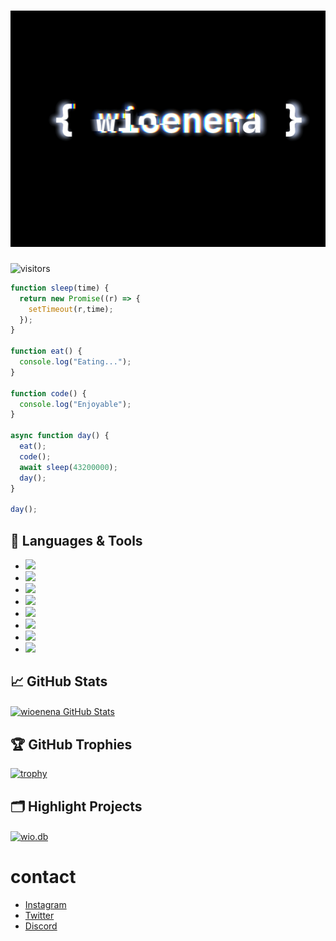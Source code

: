 <h1 align="center">
    <img src="https://raw.githubusercontent.com/wioenena-q/wioenena-q/wioenena/wioenena.gif" alt="wioenena"/>
</h1>

![visitors](https://visitor-badge.laobi.icu/badge?page_id=wioenena-q.wioenena-q)

```js
function sleep(time) {
  return new Promise((r) => {
    setTimeout(r,time);
  });
}

function eat() {
  console.log("Eating...");
}

function code() {
  console.log("Enjoyable");
}

async function day() {
  eat();
  code();
  await sleep(43200000);
  day();
}

day();
```

## 🔧 Languages & Tools
- ![](https://img.shields.io/badge/OS-Linux-black?style=flat-square&logo=linux&logoColor=black)
- ![](https://img.shields.io/badge/Editor-VHEditor-brightgreen?style=flat-square&logo=visual-studio-code&logoColor=brightgreen)
- ![](https://img.shields.io/badge/Code-JavaScript-black?style=flat-square&logo=javascript&logoColor=cyan)
- ![](https://img.shields.io/badge/Code-Python-black?style=flat-square&logo=python&logoColor=magenta)
- ![](https://img.shields.io/badge/Code-Java-black?style=flat-square&logo=java&logoColor=yellow)
- ![](https://img.shields.io/badge/Code-CS-black?style=flat-square&logo=c-sharp&logoColor=blue)
- ![](https://img.shields.io/badge/Tools-MySql-black?style=flat-square&logo=mysql&logoColor=white)
- ![](https://img.shields.io/badge/Tools-MongoDB-black?style=flat-square&logo=mongodb&logoColor=brightgreen)

## &#x1f4c8; GitHub Stats
<a href="https://github.com/wioenena-q/wioenena-q">
  <img align="center" src="https://github-readme-stats.vercel.app/api/top-langs/?username=wioenena-q&hide=c%2B%2B,c,html&title_color=d6826d&text_color=FF00FF&icon_color=6aa6f8&bg_color=0e1116" alt="wioenena GitHub Stats" />
</a>


## 🏆 GitHub Trophies
[![trophy](https://github-profile-trophy.vercel.app/?username=wioenena-q&theme=dracula&column=7)](https://github.com/ryo-ma/github-profile-trophy)



## 🗂️ Highlight Projects

<a href="https://github.com/wioenena-q/wio.db">
  <img align="center" src="https://github-readme-stats.vercel.app/api/pin/?username=wioenena-q&repo=wio.db&show_icons=true&line_height=27&title_color=6aa6f8&text_color=8a919a&icon_color=6aa6f8&bg_color=0e1116" alt="wio.db" />
</a>


# contact
- [Instagram](https://instagram.com/wioenena.q)
- [Twitter](https://twitter.com/wioenena)
- [Discord](https://discord.gg/BwyEkW4Qax)